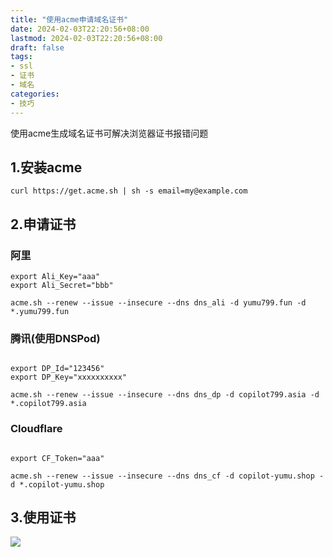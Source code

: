 ```yaml
---
title: "使用acme申请域名证书"
date: 2024-02-03T22:20:56+08:00
lastmod: 2024-02-03T22:20:56+08:00
draft: false
tags:
- ssl
- 证书
- 域名
categories:
- 技巧
---
```


使用acme生成域名证书可解决浏览器证书报错问题
<!--more-->

## 1.安装acme 

```
curl https://get.acme.sh | sh -s email=my@example.com
```

## 2.申请证书

### 阿里
```
export Ali_Key="aaa"
export Ali_Secret="bbb"

acme.sh --renew --issue --insecure --dns dns_ali -d yumu799.fun -d *.yumu799.fun

```
### 腾讯(使用DNSPod)
```

export DP_Id="123456"
export DP_Key="xxxxxxxxxx"

acme.sh --renew --issue --insecure --dns dns_dp -d copilot799.asia -d *.copilot799.asia
```

### Cloudflare
```

export CF_Token="aaa"

acme.sh --renew --issue --insecure --dns dns_cf -d copilot-yumu.shop -d *.copilot-yumu.shop

```

## 3.使用证书

![](https://raw.githubusercontent.com/sxz799/tuchuang-blog/main/img/2024/02/2024/02032231188.png)

